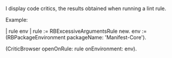 I display code critics, the results obtained when running a lint rule.

Example: 


| rule env |
rule :=  RBExcessiveArgumentsRule new.
env := (RBPackageEnvironment packageName: 'Manifest-Core').

(CriticBrowser openOnRule: rule onEnvironment: env).
